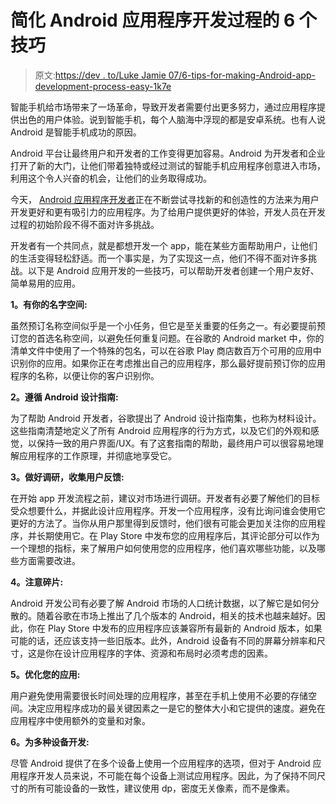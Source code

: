 # 简化 Android 应用程序开发过程的 6 个技巧

> 原文:[https://dev . to/Luke Jamie 07/6-tips-for-making-Android-app-development-process-easy-1k7e](https://dev.to/lukejamie07/6-tips-for-making-android-app-development-process-easier-1k7e)

智能手机给市场带来了一场革命，导致开发者需要付出更多努力，通过应用程序提供出色的用户体验。说到智能手机，每个人脑海中浮现的都是安卓系统。也有人说 Android 是智能手机成功的原因。

Android 平台让最终用户和开发者的工作变得更加容易。Android 为开发者和企业打开了新的大门，让他们带着独特或经过测试的智能手机应用程序创意进入市场，利用这个令人兴奋的机会，让他们的业务取得成功。

今天， [Android 应用程序开发者](https://mobisoftinfotech.com/services/healthcare-mobile-app-development?utm_source=BL&utm_medium=Google&utm_campaign=healthcareappdevelopment)正在不断尝试寻找新的和创造性的方法来为用户开发更好和更有吸引力的应用程序。为了给用户提供更好的体验，开发人员在开发过程的初始阶段不得不面对许多挑战。

开发者有一个共同点，就是都想开发一个 app，能在某些方面帮助用户，让他们的生活变得轻松舒适。而一个事实是，为了实现这一点，他们不得不面对许多挑战。以下是 Android 应用开发的一些技巧，可以帮助开发者创建一个用户友好、简单易用的应用。

**1。有你的名字空间:**

虽然预订名称空间似乎是一个小任务，但它是至关重要的任务之一。有必要提前预订您的首选名称空间，以避免任何重复问题。在谷歌的 Android market 中，你的清单文件中使用了一个特殊的包名，可以在谷歌 Play 商店数百万个可用的应用中识别你的应用。如果你正在考虑推出自己的应用程序，那么最好提前预订你的应用程序的名称，以便让你的客户识别你。

**2。遵循 Android 设计指南:**

为了帮助 Android 开发者，谷歌提出了 Android 设计指南集，也称为材料设计。这些指南清楚地定义了所有 Android 应用程序的行为方式，以及它们的外观和感觉，以保持一致的用户界面/UX。有了这套指南的帮助，最终用户可以很容易地理解应用程序的工作原理，并彻底地享受它。

**3。做好调研，收集用户反馈:**

在开始 app 开发流程之前，建议对市场进行调研。开发者有必要了解他们的目标受众想要什么，并据此设计应用程序。开发一个应用程序，没有比询问谁会使用它更好的方法了。当你从用户那里得到反馈时，他们很有可能会更加关注你的应用程序，并长期使用它。在 Play Store 中发布您的应用程序后，其评论部分可以作为一个理想的指标，来了解用户如何使用您的应用程序，他们喜欢哪些功能，以及哪些方面需要改进。

**4。注意碎片:**

Android 开发公司有必要了解 Android 市场的人口统计数据，以了解它是如何分散的。随着谷歌在市场上推出了几个版本的 Android，相关的技术也越来越好。因此，你在 Play Store 中发布的应用程序应该兼容所有最新的 Android 版本，如果可能的话，还应该支持一些旧版本。此外，Android 设备有不同的屏幕分辨率和尺寸，这是你在设计应用程序的字体、资源和布局时必须考虑的因素。

**5。优化您的应用:**

用户避免使用需要很长时间处理的应用程序，甚至在手机上使用不必要的存储空间。决定应用程序成功的最关键因素之一是它的整体大小和它提供的速度。避免在应用程序中使用额外的变量和对象。

**6。为多种设备开发:**

尽管 Android 提供了在多个设备上使用一个应用程序的选项，但对于 Android 应用程序开发人员来说，不可能在每个设备上测试应用程序。因此，为了保持不同尺寸的所有可能设备的一致性，建议使用 dp，密度无关像素，而不是像素。